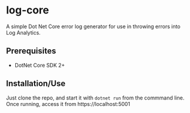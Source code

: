 # log-core
A simple Dot Net Core error log generator for use in throwing errors into Log Analytics.

## Prerequisites
* DotNet Core SDK 2+

## Installation/Use
Just clone the repo, and start it with ```dotnet run``` from the commmand line.  Once running, access it from https://localhost:5001

